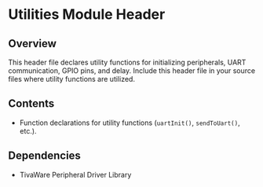 # Utilities Module Header

## Overview
This header file declares utility functions for initializing peripherals, UART communication, GPIO pins, and delay. Include this header file in your source files where utility functions are utilized.

## Contents
- Function declarations for utility functions (`uartInit()`, `sendToUart()`, etc.).

## Dependencies
- TivaWare Peripheral Driver Library
